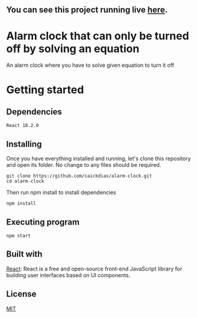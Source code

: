 ## You can see this project running live [here](https://caickdias.github.io/alarm-clock/).

# Alarm clock that can only be turned off by solving an equation

An alarm clock where you have to solve given equation to turn it off

# Getting started

## Dependencies

```
React 18.2.0
```

## Installing

Once you have everything installed and running, let's clone this repository and open its folder. No change to any files should be required.

```
git clone https://github.com/caickdias/alarm-clock.git
cd alarm-clock
```
Then run npm install to install dependencies

```
npm install
```

## Executing program

```
npm start
```

## Built with

[React](https://reactjs.org/): React is a free and open-source front-end JavaScript library for building user interfaces based on UI components.

## License

[MIT](https://choosealicense.com/licenses/mit/)
